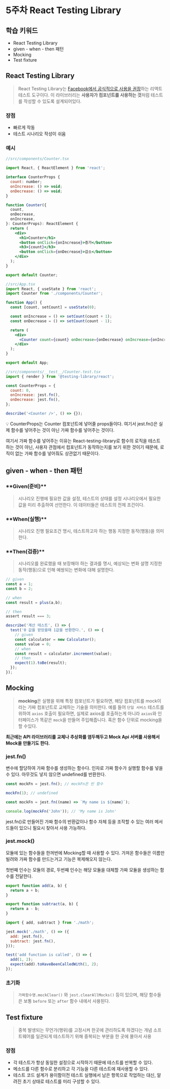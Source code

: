 # 5주차 React Testing Library

## 학습 키워드

- React Testing Library
- given - when - then 패턴
- Mocking
- Test fixture

## React Testing Library

> React Testing Library는 [Facebook에서 공식적으로 사용을 권장](https://ko.reactjs.org/docs/test-utils.html)하는 리액트 테스트 도구이다. 이 라이브러리는 **사용자가 컴포넌트를 사용하는 것**처럼 테스트를 작성할 수 있도록 설계되어있다.

### 장점

- 빠르게 작동
- 테스트 시나리오 작성이 쉬움

### 예시

```jsx
//src/components/Counter.tsx

import React, { ReactElement } from 'react';

interface CounterProps {
  count: number;
  onIncrease: () => void;
  onDecrease: () => void;
}

function Counter({
  count,
  onDecrease,
  onIncrease,
}: CounterProps): ReactElement {
  return (
    <div>
      <h1>Counter</h1>
      <button onClick={onIncrease}>증가</button>
      <h3>{count}</h3>
      <button onClick={onDecrease}>감소</button>
    </div>
  );
}

export default Counter;
```

```jsx
//src/App.tsx
import React, { useState } from 'react';
import Counter from './components/Counter';

function App() {
  const [count, setCount] = useState(0);

  const onIncrease = () => setCount(count + 1);
  const onDecrease = () => setCount(count - 1);

  return (
    <div>
      <Counter count={count} onDecrease={onDecrease} onIncrease={onIncrease} />
    </div>
  );
}

export default App;
```

```jsx
//src/components/__test__/Counter.test.tsx
import { render } from '@testing-library/react';

const CounterProps = {
  count: 0,
  onIncrease: jest.fn(),
  onDecrease: jest.fn(),
};

describe('<Counter />', () => {});
```

<aside>
💡 CounterProps는 Counter 컴포넌트에 넣어줄 props들이다. 여기서 jest.fn()은 실제 함수를 넣어주는 것이 아닌 가짜 함수를 넣어주는 것이다.

여기서 가짜 함수를 넣어주는 이유는 React-testing-library로 함수의 로직을 테스트 하는 것이 아닌, 사용자 관점에서 컴포넌트가 동작하는지를 보기 위한 것이기 때문에, 로직이 없는 가짜 함수를 넣어줘도 상관없기 때문이다.

</aside>

## given - when - then 패턴

### \***\*Given(준비)\*\***

> 시나리오 진행에 필요한 값을 설정, 테스트의 상태를 설정
> 시나리오에서 필요한 값을 미리 추출하여 선언한다. 이 데이터들은 테스트의 전제 조건이다.

### \***\*When(실행)\*\***

> 시나리오 진행 필요조건 명시, 테스트하고자 하는 행동
> 지정한 동작(행동)을 의미한다.

### \***\*Then(검증)\*\***

> 시나리오를 완료했을 때 보장해야 하는 결과를 명시, 예상되는 변화 설명
> 지정한 동작(행동)으로 인해 예쌍되는 변화에 대해 설명한다.

```jsx
// given
const a = 1;
const b = 2;

// when
const result = plus(a,b);

// then
assert result === 3;
```

```jsx
describe('계산 테스트', () => {
  test('0 값을 받았을때 1값을 반환한다.', () => {
    // given
    const calculator = new Calculator();
    const value = 0;
    // when
    const result = calculator.increment(value);
    // then
    expect(1).toBe(result);
  });
});
```

## Mocking

> **mocking**은 실행을 위해 특정 컴포넌트가 필요하면, 해당 컴포넌트를 mock이라는 가짜 컴포넌트로 교체하는 기술을 의미한다. 예를 들어 `단일 서비스` 테스트를 위하여 `axios` 호출이 필요하면, 실제로 axios를 호출하는게 아니라 `axios`와 인터페이스가 똑같은 `mock`을 만들어 주입해줍니다. 혹은 함수 단위로 mocking을 할 수있다.

**최근에는 API 라이브러리를 교체나 추상화를 염두해두고 Mock Api 서버를 사용해서 Mock을 만들기도 한다.**

>

### **jest.fn()**

변수에 할당하여 가짜 함수를 생성하는 함수다. 인자로 가짜 함수가 실행할 함수를 넣을 수 있다. 아무것도 넣지 않으면 undefined를 반환한다.

```jsx
const mockFn = jest.fn(); // mockFn은 빈 함수

mockFn(1); // undefined

const mockFn = jest.fn((name) => `My name is ${name}`);

console.log(mockFn('John')); // 'My name is John'
```

jest.fn()로 만들어진 가짜 함수의 반환값이나 함수 자체 등을 조작할 수 있는 여러 메서드들이 있으니 필요시 찾아서 사용 가능하다.

### **jest.mock()**

모듈에 있는 함수들을 한꺼번에 Mocking할 때 사용할 수 있다. 가져온 함수들은 이름만 빌려와 가짜 함수를 만드는거고 기능은 복제해오지 않는다.

첫번째 인수는 모듈의 경로, 두번째 인수는 해당 모듈을 대체할 가짜 모듈을 생성하는 함수를 전달한다.

```jsx
export function add(a, b) {
  return a + b;
}

export function subtract(a, b) {
  return a - b;
}
```

```jsx
import { add, subtract } from './math';

jest.mock('./math', () => ({
  add: jest.fn(),
  subtract: jest.fn(),
}));

test('add function is called', () => {
  add(1, 2);
  expect(add).toHaveBeenCalledWith(1, 2);
});
```

### 초기화

> `가짜함수명.mockClear()` 와 `jest.clearAllMocks()` 등이 있으며, 해당 함수들은 보통 `before` 또는 `after` 함수 내에서 사용된다.

## Test fixture

> 중복 발생되는 무언가(행위)를 고정시켜 한곳에 관리하도록 하겠다는 개념
> 소프트웨어를 일관되게 테스트하기 위해 중복되는 부분을 한 곳에 몰아서 사용

### 장점

- 각 테스트가 항상 동일한 설정으로 시작하기 때문에 테스트를 반복할 수 있다.
- 메소드를 다른 함수로 분리하고 각 기능을 다른 테스트에 재사용할 수 있다.
- 테스트 코드 설계가 용이함이전 테스트 실행에서 남은 항목으로 작업하는 대신, 알려진 초기 상태로 테스트를 미리 구성할 수 있다.
